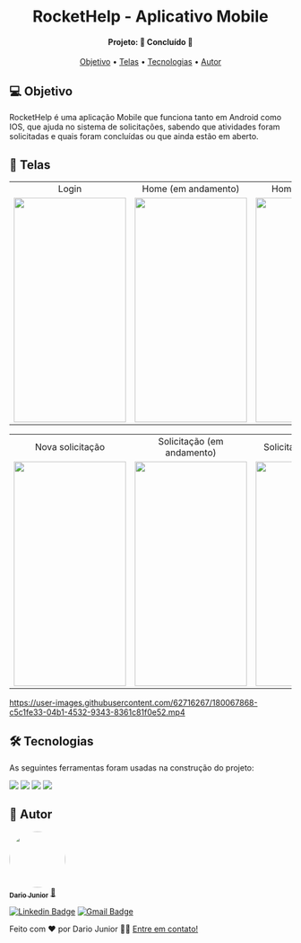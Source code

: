 <h1 align="center">
   RocketHelp - Aplicativo Mobile
</h1>
<h4 align="center"> 
Projeto: 🚀 Concluído 🚀
</h4>
<p align="center">
 <a href="#-objetivo">Objetivo</a> •
   <a href="#-telas">Telas</a> •
 <a href="#-tecnologias">Tecnologias</a> •   
 <a href="#-autor">Autor</a>
</p>

## 💻 Objetivo
 
 RocketHelp é uma aplicação Mobile que funciona tanto em Android como IOS, que ajuda no sistema de solicitações, sabendo que atividades foram solicitadas e quais foram concluídas ou que ainda estão em aberto.

## 📱 Telas

<table align="center">
  <tr>
    <td align="center">Login</td>
    <td align="center">Home (em andamento)</td>
    <td align="center">Home (finalizados)</td>
  </tr>
  <tr>
    <td><img src="https://user-images.githubusercontent.com/62716267/179580618-505377f0-afad-4240-80f7-64ce2bb8ee05.jpeg" width=200 height=400></td>
    <td><img src="https://user-images.githubusercontent.com/62716267/179644167-234e7af3-00bb-4b5c-8de4-91120637aa3f.jpeg" width=200 height=400></td>
    <td><img src="https://user-images.githubusercontent.com/62716267/180066813-e2cc541a-42bd-4d65-a31c-9950468b3eaf.jpeg" width=200 height=400></td>
  </tr>
 </table>
 
 <table align="center">
  <tr>
    <td align="center">Nova solicitação</td>
     <td align="center">Solicitação (em andamento)</td>
     <td align="center">Solicitação (finalizada)</td>
  </tr>
  <tr>
    <td><img src="https://user-images.githubusercontent.com/62716267/179644275-330a59b0-8216-40ca-b288-76eb25bd5804.jpeg" width=200 height=400></td>
     <td><img src="https://user-images.githubusercontent.com/62716267/180067430-0681d722-9b68-4f6c-ac5a-85f590f1b13a.jpeg" width=200 height=400></td>
     <td><img src="https://user-images.githubusercontent.com/62716267/180067723-a546d4ff-b716-4361-ab15-ccec06407704.jpeg" width=200 height=400></td>
  </tr>
 </table>


https://user-images.githubusercontent.com/62716267/180067868-c5c1fe33-04b1-4532-9343-8361c81f0e52.mp4


## 🛠 Tecnologias

As seguintes ferramentas foram usadas na construção do projeto:
<p display=flex>
   <img src="https://img.shields.io/badge/react_native-%2320232a.svg?style=for-the-badge&logo=react&logoColor=%2361DAFB">
   <img src="https://img.shields.io/badge/typescript-%23007ACC.svg?style=for-the-badge&logo=typescript&logoColor=white">
   <img src="https://img.shields.io/badge/expo-1C1E24?style=for-the-badge&logo=expo&logoColor=#D04A37">
   <img src="https://img.shields.io/badge/firebase-%23039BE5.svg?style=for-the-badge&logo=firebase">
<p/>




## 🦸 Autor

<a href="https://dariojunior.netlify.app/">
 <img style="border-radius: 50%;" src="https://avatars.githubusercontent.com/u/62716267?v=4" width="100px;" alt=""/>
 <br />
 <sub><b>Dario Junior</b></sub></a> <a href="https://dariojunior.netlify.app/">🚀</a>
 <br />

[![Linkedin Badge](https://img.shields.io/badge/-Dario-blue?style=flat-square&logo=Linkedin&logoColor=white&link=https://www.linkedin.com/in/dariocode/)](https://www.linkedin.com/in/dariocode/) 
[![Gmail Badge](https://img.shields.io/badge/-darioarjr321@gmail.com-c14438?style=flat-square&logo=Gmail&logoColor=white&link=mailto:darioarjr321@gmail.com)](mailto:darioarjr321@gmail.com)



Feito com ❤️ por Dario Junior 👋🏽 [Entre em contato!](https://www.linkedin.com/in/dariocode/)
